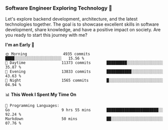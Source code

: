 ### Software Engineer Exploring Technology 🚀 

Let's explore backend development, architecture, and the latest technologies together. The goal is to showcase excellent skills in software development, share knowledge, and have a positive impact on society. Are you ready to start this journey with me?

<!--START_SECTION:waka-->
**I'm an Early 🐤** 

```text
🌞 Morning                4935 commits        ████░░░░░░░░░░░░░░░░░░░░░   15.56 % 
🌆 Daytime                11373 commits       █████████░░░░░░░░░░░░░░░░   35.87 % 
🌃 Evening                13833 commits       ███████████░░░░░░░░░░░░░░   43.63 % 
🌙 Night                  1565 commits        █░░░░░░░░░░░░░░░░░░░░░░░░   04.94 % 
```


📊 **This Week I Spent My Time On** 

```text
💬 Programming Languages: 
Go                       9 hrs 55 mins       ███████████████████████░░   92.24 % 
Markdown                 50 mins             ██░░░░░░░░░░░░░░░░░░░░░░░   07.76 % 
```


<!--END_SECTION:waka-->
